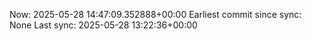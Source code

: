 Now: 2025-05-28 14:47:09.352888+00:00 Earliest commit since sync: None Last sync: 2025-05-28 13:22:36+00:00
